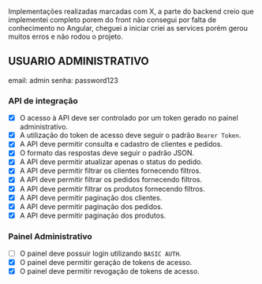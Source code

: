 Implementações realizadas marcadas com X, a parte do backend creio que implementei completo porem do front não consegui por falta de conhecimento no Angular, cheguei a iniciar criei as services porém gerou muitos erros e não rodou o projeto.

## USUARIO ADMINISTRATIVO
email: admin
senha: password123

### API de integração
- [x] O acesso à API deve ser controlado por um token gerado no painel administrativo.
- [x] A utilização do token de acesso deve seguir o padrão `Bearer Token`.
- [x] A API deve permitir consulta e cadastro de clientes e pedidos.
- [x] O formato das respostas deve seguir o padrão JSON.
- [x] A API deve permitir atualizar apenas o status do pedido.
- [x] A API deve permitir filtrar os clientes fornecendo filtros.
- [x] A API deve permitir filtrar os pedidos fornecendo filtros.
- [x] A API deve permitir filtrar os produtos fornecendo filtros.
- [x] A API deve permitir paginação dos clientes.
- [x] A API deve permitir paginação dos pedidos.
- [x] A API deve permitir paginação dos produtos.

### Painel Administrativo
- [ ] O painel deve possuir login utilizando `BASIC AUTH`.
- [x] O painel deve permitir geração de tokens de acesso.
- [x] O painel deve permitir revogação de tokens de acesso.
